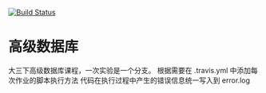 [![Build Status](https://travis-ci.com/Calistamu/advanced-database.svg?branch=master)](https://travis-ci.com/Calistamu/advanced-database)

# 高级数据库

大三下高级数据库课程，一次实验是一个分支。
根据需要在 .travis.yml 中添加每次作业的脚本执行方法
代码在执行过程中产生的错误信息统一写入到 error.log